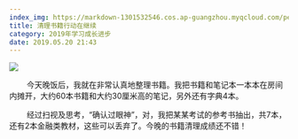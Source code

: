 ```yaml
---
index_img: https://markdown-1301532546.cos.ap-guangzhou.myqcloud.com/peipei_blog/20210921145928.jpeg
title: 清理书籍行动在继续
category: 2019年学习成长进步
date: 2019.05.20 21:43
---
```


![](https://markdown-1301532546.cos.ap-guangzhou.myqcloud.com/peipei_blog/20210921145928.jpeg)  



        今天晚饭后，我就在非常认真地整理书籍。我把书籍和笔记本一本本在房间内摊开，大约60本书籍和大约30厘米高的笔记，另外还有字典4本。

        经过扫视及思考，“确认过眼神”，对，我把某某考试的参考书抽出，共7本，还有2本金融类教材，这些可以丢弃了。今晚的书籍清理成绩还不错！